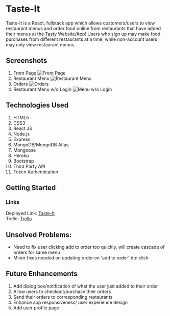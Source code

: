 # Taste-It
Taste-It is a React, fullstack app which allows customers/users to view restaurant menus and order food online from restaurants that have added their menus at the [Tasty](https://menunav.herokuapp.com/) Website/App! Users who sign up may make food purchases from different restaurants at a time, while non-account users may only view restaurant menus.


## Screenshots
1. Front Page
![Front Page](https://i.imgur.com/E6nHD8w.png)
2. Restaurant Menu
![Restaurant Menu](https://i.imgur.com/X6sSO4S.png)
3. Orders
![Orders](https://i.imgur.com/zZXxOSR.png)
4. Restaurant Menu w/o Login
![Menu w/o Login](https://i.imgur.com/52KALeF.png)


## Technologies Used
1. HTML5
2. CSS3
3. React JS
4. Node.js
5. Express
6. MongoDB/MongoDB Atlas
7. Mongoose
8. Heroku
9. Bootstrap
10. Third Party API
11. Token Authentication


## Getting Started
### Links
Deployed Link: [Taste-It](https://ec-tasteit.herokuapp.com/)
<br />
Trello: [Trello](https://trello.com/b/w9PC3xgA/full-stack-project)


## Unsolved Problems:
- Need to fix user clicking add to order too quickly, will create cascade of orders for same menu
- Minor fixes needed on updating order on 'add to order' btn click

## Future Enhancements
1. Add dialog box/notification of what the user just added to their order
2. Allow users to checkout/purchase their orders
3. Send their orders to corresponding restaurants
4. Enhance app responsiveness/ user experience design
5. Add user profile page

